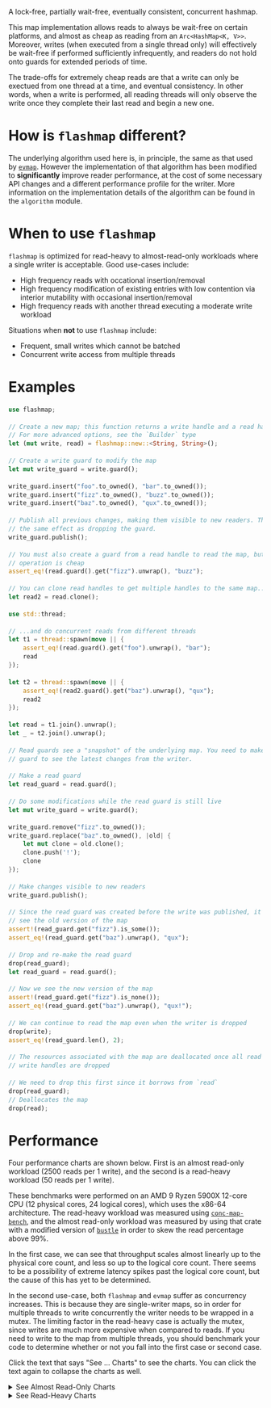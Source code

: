 A lock-free, partially wait-free, eventually consistent, concurrent hashmap.

This map implementation allows reads to always be wait-free on certain platforms, and almost as
cheap as reading from an `Arc<HashMap<K, V>>`. Moreover, writes (when executed from a single thread
only) will effectively be wait-free if performed sufficiently infrequently, and readers do not hold
onto guards for extended periods of time.

The trade-offs for extremely cheap reads are that a write can only be exectued from one thread at a
time, and eventual consistency. In other words, when a write is performed, all reading threads will
only observe the write once they complete their last read and begin a new one.

# How is `flashmap` different?

The underlying algorithm used here is, in principle, the same as that used by
[`evmap`](https://crates.io/crates/evmap). However the implementation of that algorithm has been
modified to **significantly** improve reader performance, at the cost of some necessary API
changes and a different performance profile for the writer. More information on the implementation
details of the algorithm can be found in the `algorithm` module.

# When to use `flashmap`

`flashmap` is optimized for read-heavy to almost-read-only workloads where a single writer is
acceptable. Good use-cases include:
- High frequency reads with occational insertion/removal
- High frequency modification of existing entries with low contention via interior mutability with
  occasional insertion/removal
- High frequency reads with another thread executing a moderate write workload

Situations when **not** to use `flashmap` include:
- Frequent, small writes which cannot be batched
- Concurrent write access from multiple threads

# Examples

```rust
use flashmap;

// Create a new map; this function returns a write handle and a read handle
// For more advanced options, see the `Builder` type
let (mut write, read) = flashmap::new::<String, String>();

// Create a write guard to modify the map
let mut write_guard = write.guard();

write_guard.insert("foo".to_owned(), "bar".to_owned());
write_guard.insert("fizz".to_owned(), "buzz".to_owned());
write_guard.insert("baz".to_owned(), "qux".to_owned());

// Publish all previous changes, making them visible to new readers. This has
// the same effect as dropping the guard.
write_guard.publish();

// You must also create a guard from a read handle to read the map, but this
// operation is cheap
assert_eq!(read.guard().get("fizz").unwrap(), "buzz");

// You can clone read handles to get multiple handles to the same map...
let read2 = read.clone();

use std::thread;

// ...and do concurrent reads from different threads
let t1 = thread::spawn(move || {
    assert_eq!(read.guard().get("foo").unwrap(), "bar");
    read
});

let t2 = thread::spawn(move || {
    assert_eq!(read2.guard().get("baz").unwrap(), "qux");
    read2
});

let read = t1.join().unwrap();
let _ = t2.join().unwrap();

// Read guards see a "snapshot" of the underlying map. You need to make a new
// guard to see the latest changes from the writer.

// Make a read guard
let read_guard = read.guard();

// Do some modifications while the read guard is still live
let mut write_guard = write.guard();

write_guard.remove("fizz".to_owned());
write_guard.replace("baz".to_owned(), |old| {
    let mut clone = old.clone();
    clone.push('!');
    clone
});

// Make changes visible to new readers
write_guard.publish();

// Since the read guard was created before the write was published, it will
// see the old version of the map
assert!(read_guard.get("fizz").is_some());
assert_eq!(read_guard.get("baz").unwrap(), "qux");

// Drop and re-make the read guard
drop(read_guard);
let read_guard = read.guard();

// Now we see the new version of the map
assert!(read_guard.get("fizz").is_none());
assert_eq!(read_guard.get("baz").unwrap(), "qux!");

// We can continue to read the map even when the writer is dropped
drop(write);
assert_eq!(read_guard.len(), 2);

// The resources associated with the map are deallocated once all read and
// write handles are dropped

// We need to drop this first since it borrows from `read`
drop(read_guard);
// Deallocates the map
drop(read);
```

# Performance

Four performance charts are shown below. First is an almost read-only workload (2500 reads per
1 write), and the second is a read-heavy workload (50 reads per 1 write).

These benchmarks were performed on an AMD 9 Ryzen 5900X 12-core CPU (12 physical cores, 24 logical
cores), which uses the x86-64 architecture. The read-heavy workload was measured using
[`conc-map-bench`](https://github.com/xacrimon/conc-map-bench), and the almost read-only workload
was measured by using that crate with a modified version of
[`bustle`](https://crates.io/crates/bustle) in order to skew the read percentage above 99%.

In the first case, we can see that throughput scales almost linearly up to the physical core count,
and less so up to the logical core count. There seems to be a possibility of extreme latency spikes
past the logical core count, but the cause of this has yet to be determined.

In the second use-case, both `flashmap` and `evmap` suffer as concurrency increases. This is
because they are single-writer maps, so in order for multiple threads to write concurrently the
writer needs to be wrapped in a mutex. The limiting factor in the read-heavy case is actually the
mutex, since writes are much more expensive when compared to reads. If you need to write to the map
from multiple threads, you should benchmark your code to determine whether or not you fall into the
first case or second case.

Click the text that says "See ... Charts" to see the charts. You can click the text again to
collapse the charts as well.

<details><summary>See Almost Read-Only Charts</summary>

![almost-read-only-throughput](https://github.com/Cassy343/flashmap/raw/master/bench-graphs/almost-read-only-throughput.png)
![almost-read-only-latency](https://github.com/Cassy343/flashmap/raw/master/bench-graphs/almost-read-only-latency.png)

</details>

<details><summary>See Read-Heavy Charts</summary>

![read-heavy-throughput](https://github.com/Cassy343/flashmap/raw/master/bench-graphs/read-heavy-throughput.png)
![read-heavy-latency](https://github.com/Cassy343/flashmap/raw/master/bench-graphs/read-heavy-latency.png)

</details>
